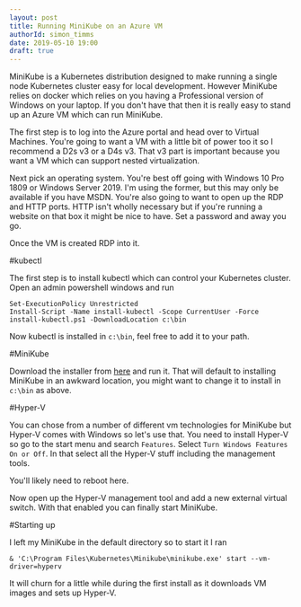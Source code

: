 ```yaml
---
layout: post
title: Running MiniKube on an Azure VM
authorId: simon_timms
date: 2019-05-10 19:00
draft: true
---
```


MiniKube is a Kubernetes distribution designed to make running a single node Kubernetes cluster easy for local development. However MiniKube relies on docker which relies on you having a Professional version of Windows on your laptop. If you don't have that then it is really easy to stand up an Azure VM which can run MiniKube.

<!-- more -->

The first step is to log into the Azure portal and head over to Virtual Machines. You're going to want a VM with a little bit of power too it so I recommend a D2s v3 or a D4s v3. That v3 part is important because you want a VM which can support nested virtualization. 

Next pick an operating system. You're best off going with Windows 10 Pro 1809 or Windows Server 2019. I'm using the former, but this may only be available if you have MSDN. You're also going to want to open up the RDP and HTTP ports. HTTP isn't wholly necessary but if you're running a website on that box it might be nice to have. Set a password and away you go.

Once the VM is created RDP into it. 

#kubectl

The first step is to install kubectl which can control your Kubernetes cluster. Open an admin powershell windows and run 

```
Set-ExecutionPolicy Unrestricted
Install-Script -Name install-kubectl -Scope CurrentUser -Force
install-kubectl.ps1 -DownloadLocation c:\bin
```

Now kubectl is installed in `c:\bin`, feel free to add it to your path.

#MiniKube

Download the installer from [here](https://github.com/kubernetes/minikube/releases/download/v1.0.1/minikube-installer.exe) and run it. That will default to installing MiniKube in an awkward location, you might want to change it to install in `c:\bin` as above.

#Hyper-V

You can chose from a number of different vm technologies for MiniKube but Hyper-V comes with Windows so let's use that. You need to install Hyper-V so go to the start menu and search `Features`. Select `Turn Windows Features On or Off`. In that select all the Hyper-V stuff including the management tools.

You'll likely need to reboot here. 

Now open up the Hyper-V management tool and add a new external virtual switch. With that enabled you can finally start MiniKube.

#Starting up

I left my MiniKube in the default directory so to start it I ran

```
& 'C:\Program Files\Kubernetes\Minikube\minikube.exe' start --vm-driver=hyperv
```

It will churn for a little while during the first install as it downloads VM images and sets up Hyper-V. 